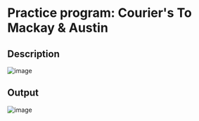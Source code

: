 # Practice program: Courier's To Mackay & Austin

## Description

![image](https://github.com/Tan12d/PWC_RDBMS_using_Oracle/assets/100254217/989813c6-3f1e-4577-899c-fbd199e86e0f)

## Output

![image](https://github.com/Tan12d/PWC_RDBMS_using_Oracle/assets/100254217/459e8003-1a40-4cb4-8d37-51c572465cc9)
